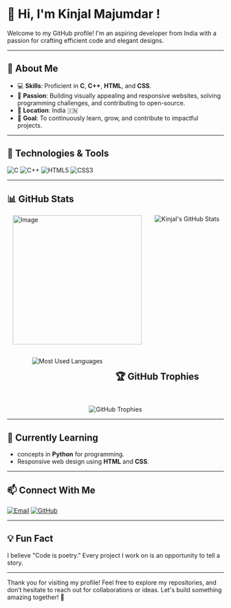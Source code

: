 # 👋 Hi, I'm **Kinjal Majumdar** !

Welcome to my GitHub profile! I'm an aspiring developer from India with a passion for crafting efficient code and elegant designs. 

---

## 🚀 **About Me**
- 💻 **Skills**: Proficient in **C**, **C++**, **HTML**, and **CSS**.
- 🌟 **Passion**: Building visually appealing and responsive websites, solving programming challenges, and contributing to open-source.
- 📍 **Location**: India 🇮🇳
- 🎯 **Goal**: To continuously learn, grow, and contribute to impactful projects.

---

## 🔧 **Technologies & Tools**
![C](https://img.shields.io/badge/-C-00599C?style=flat-square&logo=c&logoColor=white)
![C++](https://img.shields.io/badge/-C%2B%2B-00599C?style=flat-square&logo=c%2B%2B&logoColor=white)
![HTML5](https://img.shields.io/badge/-HTML5-E34F26?style=flat-square&logo=html5&logoColor=white)
![CSS3](https://img.shields.io/badge/-CSS3-1572B6?style=flat-square&logo=css3&logoColor=white)

---

## 📊 **GitHub Stats**

<div style="display: flex; flex-wrap: wrap; gap: 30px; justify-content: center;">
  <img src="https://github.com/user-attachments/assets/2fc89fab-91ac-424d-b1e4-d0f3e2bf94c1" alt="Image" width=300 align=right>
  <img src="https://github-readme-stats.vercel.app/api?username=Kinjal-Majumdar&show_icons=true&theme=radical" alt="Kinjal's GitHub Stats"/>
  <img src="https://github-readme-stats.vercel.app/api/top-langs/?username=Kinjal-Majumdar&layout=compact&theme=radical" alt="Most Used Languages"/>
   <h2>🏆 GitHub Trophies</h2>
  <img src="https://github-profile-trophy.vercel.app/?username=Kinjal-Majumdar&theme=radical&no-frame=true&row=1&column=6" alt="GitHub Trophies"/>
</div>

---

## 🌱 **Currently Learning**
- concepts in **Python** for programming.
- Responsive web design using **HTML** and **CSS**.

---

## 📫 **Connect With Me** 
[![Email](https://img.shields.io/badge/Email-kinjalmajumdar91@gmail.com-red?style=flat-square&logo=gmail)](mailto:kinjalmajumdar91@gmail.com) 
[![GitHub](https://img.shields.io/badge/GitHub-Kinjal--Majumdar-black?style=flat-square&logo=github)](https://github.com/Kinjal-Majumdar)

---

## 💡 Fun Fact
I believe "Code is poetry." Every project I work on is an opportunity to tell a story.

---

Thank you for visiting my profile! Feel free to explore my repositories, and don’t hesitate to reach out for collaborations or ideas. Let's build something amazing together! 🚀

